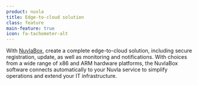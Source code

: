 ```yaml
---
product: nuvla
title: Edge-to-cloud solution
class: feature
main-feature: true
icon: fa-tachometer-alt
---
```


With [NuvlaBox](/products-and-services/nuvlabox/overview), create a complete edge-to-cloud solution, including secure registration, update, as well as monitoring and notifications. With choices from a wide range of x86 and ARM hardware platforms, the NuvlaBox software connects automatically to your Nuvla service to simplify operations and extend your IT infrastructure.
